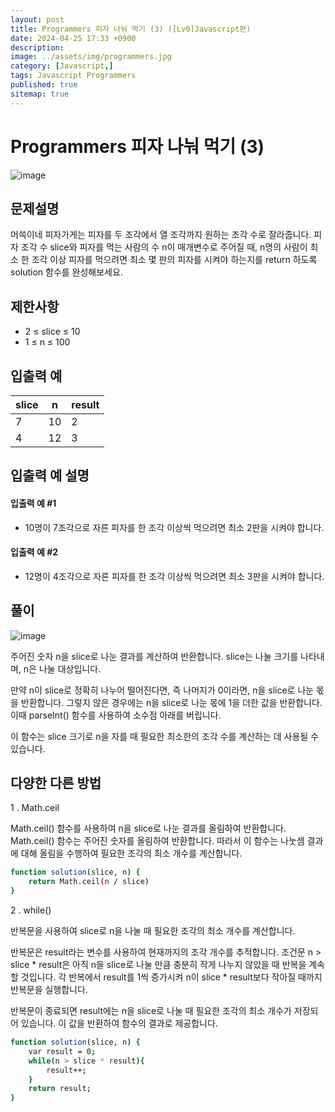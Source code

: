 ```yaml
---
layout: post
title: Programmers 피자 나눠 먹기 (3) ([Lv0]Javascript편)
date: 2024-04-25 17:33 +0900
description: 
image: ../assets/img/programmers.jpg
category: [Javascript,]
tags: Javascript Programmers
published: true
sitemap: true
---
```


# Programmers 피자 나눠 먹기 (3)

![image](https://github.com/gnlgk/class2024/assets/161431748/423a480c-015d-4a83-87b7-7661e4e60a71)

## 문제설명

머쓱이네 피자가게는 피자를 두 조각에서 열 조각까지 원하는 조각 수로 잘라줍니다. 피자 조각 수 slice와 피자를 먹는 사람의 수 n이 매개변수로 주어질 때, n명의 사람이 최소 한 조각 이상 피자를 먹으려면 최소 몇 판의 피자를 시켜야 하는지를 return 하도록 solution 함수를 완성해보세요.

## 제한사항

* 2 ≤ slice ≤ 10
* 1 ≤ n ≤ 100

## 입출력 예

|slice|n|result|
|---|---|---|
|7|10|2|
|4|12|3|

## 입출력 예 설명

#### 입출력 예 #1

* 10명이 7조각으로 자른 피자를 한 조각 이상씩 먹으려면 최소 2판을 시켜야 합니다.

####  입출력 예 #2

* 12명이 4조각으로 자른 피자를 한 조각 이상씩 먹으려면 최소 3판을 시켜야 합니다.

## 풀이

![image](https://github.com/gnlgk/class2024/assets/161431748/6787b23f-7a92-49ff-b16d-429fe28dbc1d)

주어진 숫자 n을 slice로 나눈 결과를 계산하여 반환합니다. slice는 나눌 크기를 나타내며, n은 나눌 대상입니다.

만약 n이 slice로 정확히 나누어 떨어진다면, 즉 나머지가 0이라면, n을 slice로 나눈 몫을 반환합니다. 그렇지 않은 경우에는 n을 slice로 나눈 몫에 1을 더한 값을 반환합니다. 이때 parseInt() 함수를 사용하여 소수점 아래를 버립니다.

이 함수는 slice 크기로 n을 자를 때 필요한 최소한의 조각 수를 계산하는 데 사용될 수 있습니다.

## 다양한 다른 방법

1 . Math.ceil

Math.ceil() 함수를 사용하여 n을 slice로 나눈 결과를 올림하여 반환합니다. Math.ceil() 함수는 주어진 숫자를 올림하여 반환합니다. 따라서 이 함수는 나눗셈 결과에 대해 올림을 수행하여 필요한 조각의 최소 개수를 계산합니다.

````bash
function solution(slice, n) {
    return Math.ceil(n / slice)
}
````

2 . while()

반복문을 사용하여 slice로 n을 나눌 때 필요한 조각의 최소 개수를 계산합니다.

반복문은 result라는 변수를 사용하여 현재까지의 조각 개수를 추적합니다. 조건문 n > slice * result은 아직 n을 slice로 나눌 만큼 충분히 작게 나누지 않았을 때 반복을 계속할 것입니다. 각 반복에서 result를 1씩 증가시켜 n이 slice * result보다 작아질 때까지 반복문을 실행합니다.

반복문이 종료되면 result에는 n을 slice로 나눌 때 필요한 조각의 최소 개수가 저장되어 있습니다. 이 값을 반환하여 함수의 결과로 제공합니다.

````bash
function solution(slice, n) {
    var result = 0;
    while(n > slice * result){
        result++;
    }
    return result;
}
````
